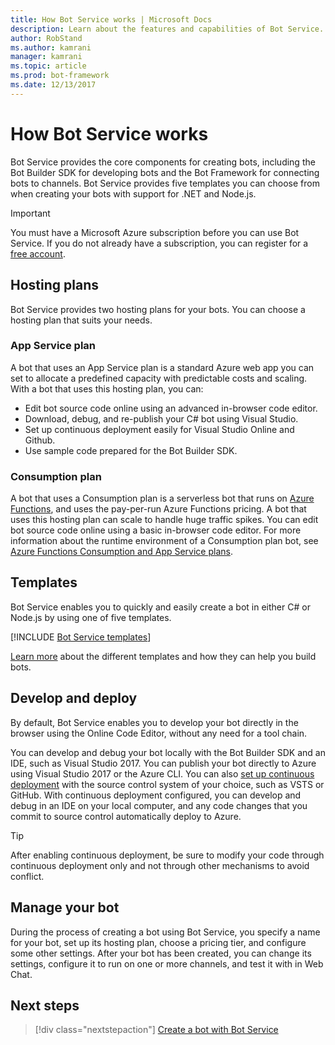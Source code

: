 ```yaml
---
title: How Bot Service works | Microsoft Docs
description: Learn about the features and capabilities of Bot Service.
author: RobStand
ms.author: kamrani
manager: kamrani
ms.topic: article
ms.prod: bot-framework
ms.date: 12/13/2017
---
```


# How Bot Service works

Bot Service provides the core components for creating bots, including the Bot Builder SDK for developing bots and the Bot Framework for connecting bots to channels. Bot Service provides five templates you can choose from when creating your bots with support for .NET and Node.js.

> [!IMPORTANT]
> You must have a Microsoft Azure subscription before you can use Bot Service. If you do not already have a subscription, you can register for a <a href="https://azure.microsoft.com/en-us/free/" target="_blank">free account</a>.

## Hosting plans
Bot Service provides two hosting plans for your bots. You can choose a hosting plan that suits your needs.

### App Service plan

A bot that uses an App Service plan is a standard Azure web app you can set to allocate a predefined capacity with predictable costs and scaling. With a bot that uses this hosting plan, you can:

* Edit bot source code online using an advanced in-browser code editor.
* Download, debug, and re-publish your C# bot using Visual Studio.
* Set up continuous deployment easily for Visual Studio Online and Github.
* Use sample code prepared for the Bot Builder SDK.

### Consumption plan
A bot that uses a Consumption plan is a serverless bot that runs on <a href="http://go.microsoft.com/fwlink/?linkID=747839" target="_blank">Azure Functions</a>, and uses the pay-per-run Azure Functions pricing. A bot that uses this hosting plan can scale to handle huge traffic spikes. You can edit bot source code online using a basic in-browser code editor. For more information about the runtime environment of a Consumption plan bot, see <a target='_blank' href='/azure/azure-functions/functions-scale'>Azure Functions Consumption and App Service plans</a>.

## Templates

Bot Service enables you to quickly and easily create a bot in either C# or Node.js by using one of five templates.

[!INCLUDE [Bot Service templates](~/includes/snippet-abs-templates.md)]

[Learn more](bot-service-concept-templates.md) about the different templates and how they can help you build bots.

## Develop and deploy

By default, Bot Service enables you to develop your bot directly in the browser using the Online Code Editor, without any need for a tool chain. 

You can develop and debug your bot locally with the Bot Builder SDK and an IDE, such as Visual Studio 2017. You can publish your bot directly to Azure using Visual Studio 2017 or the Azure CLI. You can also [set up continuous deployment](bot-service-continuous-deployment.md) with the source control system of your choice, such as VSTS or GitHub. With continuous deployment configured, you can develop and debug in an IDE on your local computer, and any code changes that you commit to source control automatically deploy to Azure.  

> [!TIP]
> After enabling continuous deployment, be sure to modify your code through continuous deployment only and not through other mechanisms to avoid conflict.

## Manage your bot 

During the process of creating a bot using Bot Service, you specify a name for your bot, set up its hosting plan, choose a pricing tier, and configure some other settings. After your bot has been created, you can change its settings, configure it to run on one or more channels, and test it with in Web Chat. 

## Next steps

> [!div class="nextstepaction"]
> [Create a bot with Bot Service](bot-service-quickstart.md)
